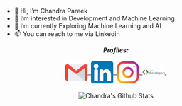 - 👋 Hi, I’m Chandra Pareek
- 👀 I’m interested in Development and Machine Learning
- 🌱 I’m currently Exploring Machine Learning and AI
- 📫 You can reach to me via Linkedin

<p align = "center">
  <i><b>Profiles:</b></i><br><br>
  <a href="mailto:work.pareekchandra@gmail.com">
    <img align="center" alt="Chandra@Mail" width="50px" src="mail.svg" />&nbsp;
  </a>
  <a href="https://www.linkedin.com/in/chandra-pareek-b1b85b17a/">
    <img align="center" alt="Chandra@LinkedIN" width="50px" src="linkedin.svg" />&nbsp;
  </a>
  <a href="https://www.instagram.com/chandra_pareek/">
    <img align="center" alt="Chandra@Instagram" width="50px" src="insta.svg" />&nbsp;
  </a>
  <a href="https://g.dev/chandrapareek">
    <img align="center" src="google-developers.svg" alt="Chandra@gdev" width="50px">&nbsp;
  </a>
                                                                                    
  <br>
  <br>
<img align="center" src="https://github-readme-stats.vercel.app/api?username=chandrapareek&include_all_commits=true&count_private=true&show_icons=true&line_height=20&title_color=7A7ADB&icon_color=2234AE&text_color=D3D3D3&bg_color=0,000000,130F40" alt="Chandra's Github Stats">

<!---
chandrapareek/chandrapareek is a ✨ special ✨ repository because its `README.md` (this file) appears on your GitHub profile.
You can click the Preview link to take a look at your changes.
---> 
